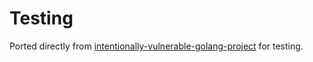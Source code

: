 # Testing

Ported directly from [intentionally-vulnerable-golang-project](https://github.com/sonatype-nexus-community/intentionally-vulnerable-golang-project/tree/master) for testing.
